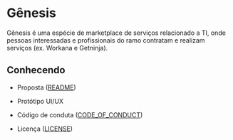 # Gênesis

Gênesis é uma espécie de marketplace de serviços relacionado a TI, onde pessoas interessadas e profissionais do ramo contratam e realizam serviços (ex. Workana e Getninja).

## Conhecendo 

* Proposta ([README](https://github.com/felipe-andersen/GENESIS/blob/main/README.md 'README'))

* Protótipo UI/UX

* Código de conduta ([CODE_OF_CONDUCT](https://github.com/felipe-andersen/GENESIS/blob/main/CODE_OF_CONDUCT.md 'CODE_OF_CONDUCT'))

* Licença ([LICENSE](https://github.com/felipe-andersen/GENESIS/blob/main/LICENSE.md 'LICENSE'))
